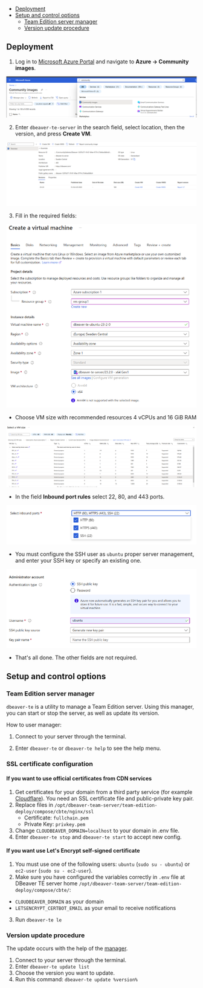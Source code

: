 - [Deployment](#deployment)
- [Setup and control options](#setup-and-control-options)
  - [Team Edition server manager](#team-edition-server-manager)
  - [Version update procedure](version-update-procedure)

## Deployment

1. Log in to [Microsoft Azure Portal](https://portal.azure.com/) and navigate to **Azure -> Community images**.

![Alt text](image.png)

2. Enter `dbeaver-te-server` in the search field, select location, then the version, and press **Create VM**.


![Alt text](image-1.png)

3. Fill in the required fields:

![Alt text](image-2.png)

- Choose VM size with recommended resources 4 vCPUs and 16 GiB RAM

![Alt text](machine-type.png)

- In the field **Inbound port rules** select 22, 80, and 443 ports.

![Alt text](image-3.png)

- You must configure the SSH user as `ubuntu` proper server management, and enter your SSH key or specify an existing one.


![Alt text](image-4.png)

- That's all done. The other fields are not required.

## Setup and control options

### Team Edition server manager

`dbeaver-te` is a utility to manage a Team Edition server. Using this manager, you can start or stop the server, as well as update its version.

How to user manager:

1. Connect to your server through the terminal.

2. Enter `dbeaver-te` or `dbeaver-te help` to see the help menu.


### SSL certificate configuration

#### If you want to use official certificates from CDN services

1. Get certificates for your domain from a third party service (for example [Cloudflare](https://www.cloudflare.com/learning/ssl/what-is-an-ssl-certificate/)). You need an SSL certificate file and public-private key pair.
2. Replace files in `/opt/dbeaver-team-server/team-edition-deploy/compose/cbte/nginx/ssl`
   - Certificate: `fullchain.pem`  
   - Private Key: `privkey.pem`
3. Change `CLOUDBEAVER_DOMAIN=localhost` to your domain in .env file.
4. Enter `dbeaver-te stop` and `dbeaver-te start` to accept new config.


#### If you want use Let's Encrypt self-signed certificate

1. You must use one of the following users: `ubuntu` (`sudo su - ubuntu`) or `ec2-user` (`sudo su - ec2-user`).
2. Make sure you have configured the variables correctly in `.env` file at DBeaver TE server home `/opt/dbeaver-team-server/team-edition-deploy/compose/cbte/`:
  - `CLOUDBEAVER_DOMAIN` as your domain
  - `LETSENCRYPT_CERTBOT_EMAIL` as your email to receive notifications
3. Run `dbeaver-te le`


### Version update procedure

The update occurs with the help of the [manager](#team-edition-server-manager).

1. Connect to your server through the terminal.
2. Enter `dbeaver-te update list`
3. Choose the version you want to update.
4. Run this command: `dbeaver-te update %version%`
